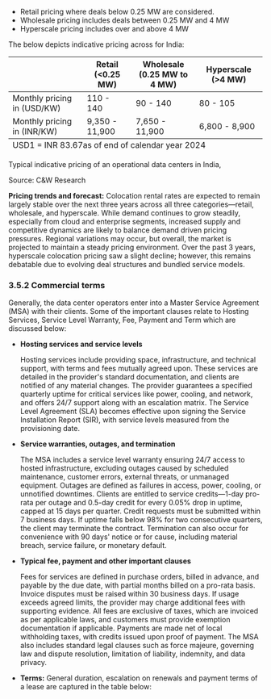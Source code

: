 * Retail pricing where deals below 0.25 MW are considered.
* Wholesale pricing includes deals between 0.25 MW and 4 MW
* Hyperscale pricing includes over and above 4 MW

The below depicts indicative pricing across for India:

<table><thead><tr><th></th><th>Retail<br>(<0.25 MW)</th><th>Wholesale<br>(0.25 MW to 4 MW)</th><th>Hyperscale (>4 MW)</th></tr></thead><tbody><tr><td>Monthly pricing in (USD/KW)</td><td>110 - 140</td><td>90 - 140</td><td>80 - 105</td></tr><tr><td>Monthly pricing in (INR/KW)</td><td>9,350 - 11,900</td><td>7,650 - 11,900</td><td>6,800 - 8,900</td></tr></tbody><tfoot><tr><td colspan="4">USD1 = INR 83.67as of end of calendar year 2024</td></tr></tfoot></table>

Typical indicative pricing of an operational data centers in India,

Source: C&W Research

**Pricing trends and forecast:** Colocation rental rates are expected to remain largely stable over the next three years across all three categories—retail, wholesale, and hyperscale. While demand continues to grow steadily, especially from cloud and enterprise segments, increased supply and competitive dynamics are likely to balance demand driven pricing pressures. Regional variations may occur, but overall, the market is projected to maintain a steady pricing environment. Over the past 3 years, hyperscale colocation pricing saw a slight decline; however, this remains debatable due to evolving deal structures and bundled service models.

### 3.5.2 Commercial terms

Generally, the data center operators enter into a Master Service Agreement (MSA) with their clients. Some of the important clauses relate to Hosting Services, Service Level Warranty, Fee, Payment and Term which are discussed below:

* **Hosting services and service levels**

  Hosting services include providing space, infrastructure, and technical support, with terms and fees mutually agreed upon. These services are detailed in the provider's standard documentation, and clients are notified of any material changes. The provider guarantees a specified quarterly uptime for critical services like power, cooling, and network, and offers 24/7 support along with an escalation matrix. The Service Level Agreement (SLA) becomes effective upon signing the Service Installation Report (SIR), with service levels measured from the provisioning date.

* **Service warranties, outages, and termination**

  The MSA includes a service level warranty ensuring 24/7 access to hosted infrastructure, excluding outages caused by scheduled maintenance, customer errors, external threats, or unmanaged equipment. Outages are defined as failures in access, power, cooling, or unnotified downtimes. Clients are entitled to service credits—1-day pro-rata per outage and 0.5-day credit for every 0.05% drop in uptime, capped at 15 days per quarter. Credit requests must be submitted within 7 business days. If uptime falls below 98% for two consecutive quarters, the client may terminate the contract. Termination can also occur for convenience with 90 days' notice or for cause, including material breach, service failure, or monetary default.

* **Typical fee, payment and other important clauses**

  Fees for services are defined in purchase orders, billed in advance, and payable by the due date, with partial months billed on a pro-rata basis. Invoice disputes must be raised within 30 business days. If usage exceeds agreed limits, the provider may charge additional fees with supporting evidence. All fees are exclusive of taxes, which are invoiced as per applicable laws, and customers must provide exemption documentation if applicable. Payments are made net of local withholding taxes, with credits issued upon proof of payment. The MSA also includes standard legal clauses such as force majeure, governing law and dispute resolution, limitation of liability, indemnity, and data privacy.

* **Terms:** General duration, escalation on renewals and payment terms of a lease are captured in the table below: